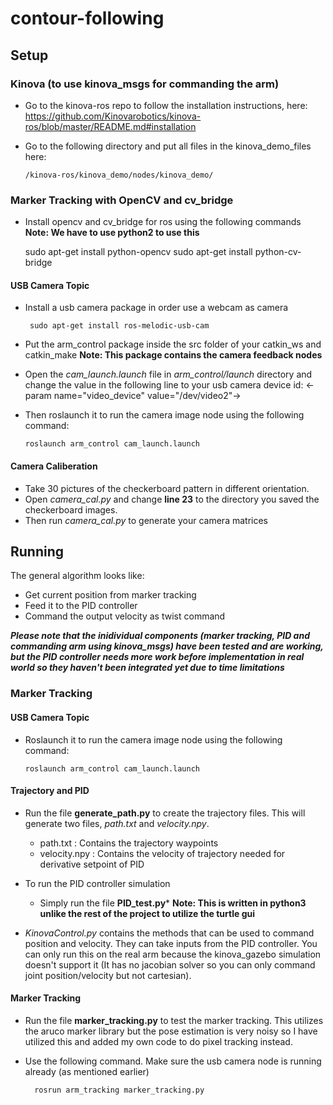 # contour-following

## Setup 

### Kinova (to use kinova_msgs for commanding the arm)

- Go to the kinova-ros repo to follow the installation instructions, here:
  https://github.com/Kinovarobotics/kinova-ros/blob/master/README.md#installation

- Go to the following directory and put all files in the kinova_demo_files here:

      /kinova-ros/kinova_demo/nodes/kinova_demo/
      
### Marker Tracking with OpenCV and cv_bridge

- Install opencv and cv_bridge for ros using the following commands
**Note: We have to use python2 to use this**

    sudo apt-get install python-opencv
    sudo apt-get install python-cv-bridge

#### USB Camera Topic

- Install a usb camera package in order use a webcam as camera

	   sudo apt-get install ros-melodic-usb-cam

- Put the arm_control package inside the src folder of your catkin_ws and catkin_make
  **Note: This package contains the camera feedback nodes**

- Open the *cam_launch.launch* file in *arm_control/launch* directory and change the value in the following line to your usb camera device id:
		<-param name="video_device" value="/dev/video2"->
    
- Then roslaunch it to run the camera image node using the following command:
      
      roslaunch arm_control cam_launch.launch

#### Camera Caliberation
- Take 30 pictures of the checkerboard pattern in different orientation.
- Open *camera_cal.py* and change **line 23** to the directory you saved the checkerboard images.
- Then run *camera_cal.py* to generate your camera matrices



## Running

The general algorithm looks like:
- Get current position from marker tracking
- Feed it to the PID controller
- Command the output velocity as twist command

***Please note that the inidividual components (marker tracking, PID and commanding arm using kinova_msgs) have been tested and are working, but the PID controller needs more work before implementation in real world so they haven't been integrated yet due to time limitations***

### Marker Tracking

#### USB Camera Topic

- Roslaunch it to run the camera image node using the following command:
      
      roslaunch arm_control cam_launch.launch
      
#### Trajectory and PID

- Run the file **generate_path.py** to create the trajectory files. This will generate two files, *path.txt* and *velocity.npy*. 
  - path.txt : Contains the trajectory waypoints 
  - velocity.npy : Contains the velocity of trajectory needed for derivative setpoint of PID
  
-  To run the PID controller simulation 
	- Simply run the file **PID_test.py***
	**Note: This is written in python3 unlike the rest of the project to utilize the turtle gui**

- *KinovaControl.py* contains the methods that can be used to command position and velocity. They can take inputs from the PID controller. You can only run this on the real arm because the kinova_gazebo simulation doesn't support it (It has no jacobian solver so you can only command joint position/velocity but not cartesian). 

#### Marker Tracking

- Run the file **marker_tracking.py** to test the marker tracking. This utilizes the aruco marker library but the pose estimation is very noisy so I have utilized this and added my own code to do pixel tracking instead. 

- Use the following command. Make sure the usb camera node is running already (as mentioned earlier)

		rosrun arm_tracking marker_tracking.py


  
  

